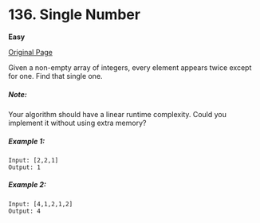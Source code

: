 # 136. Single Number

**Easy**

[Original Page](https://leetcode.com/problems/single-number/)

Given a non-empty array of integers, every element appears twice except for one. Find that single one.

##### Note:
Your algorithm should have a linear runtime complexity. Could you implement it without using extra memory?
 
##### Example 1:
```
Input: [2,2,1]
Output: 1
```

##### Example 2:
```
Input: [4,1,2,1,2]
Output: 4
```

